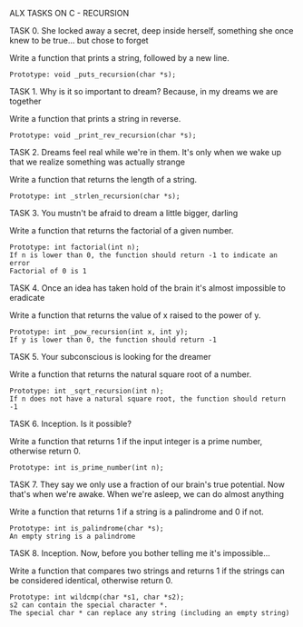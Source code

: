 ALX TASKS ON C - RECURSION

TASK 0. She locked away a secret, deep inside herself, something she once knew to be true... but chose to forget

Write a function that prints a string, followed by a new line.

    Prototype: void _puts_recursion(char *s);

TASK 1. Why is it so important to dream? Because, in my dreams we are together

Write a function that prints a string in reverse.

    Prototype: void _print_rev_recursion(char *s);

TASK 2. Dreams feel real while we're in them. It's only when we wake up that we realize something was actually strange

Write a function that returns the length of a string.

    Prototype: int _strlen_recursion(char *s);

TASK 3. You mustn't be afraid to dream a little bigger, darling

Write a function that returns the factorial of a given number.

    Prototype: int factorial(int n);
    If n is lower than 0, the function should return -1 to indicate an error
    Factorial of 0 is 1

TASK 4. Once an idea has taken hold of the brain it's almost impossible to eradicate

Write a function that returns the value of x raised to the power of y.

    Prototype: int _pow_recursion(int x, int y);
    If y is lower than 0, the function should return -1

TASK 5. Your subconscious is looking for the dreamer

Write a function that returns the natural square root of a number.

    Prototype: int _sqrt_recursion(int n);
    If n does not have a natural square root, the function should return -1

TASK 6. Inception. Is it possible?

Write a function that returns 1 if the input integer is a prime number, otherwise return 0.

    Prototype: int is_prime_number(int n);

TASK 7. They say we only use a fraction of our brain's true potential. Now that's when we're awake. When we're asleep, we can do almost anything

Write a function that returns 1 if a string is a palindrome and 0 if not.

    Prototype: int is_palindrome(char *s);
    An empty string is a palindrome

TASK 8. Inception. Now, before you bother telling me it's impossible...

Write a function that compares two strings and returns 1 if the strings can be considered identical, otherwise return 0.

    Prototype: int wildcmp(char *s1, char *s2);
    s2 can contain the special character *.
    The special char * can replace any string (including an empty string)

